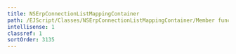 ```yaml
---
title: NSErpConnectionListMappingContainer
path: /EJScript/Classes/NSErpConnectionListMappingContainer/Member functions
intellisense: 1
classref: 1
sortOrder: 3135
---
```





